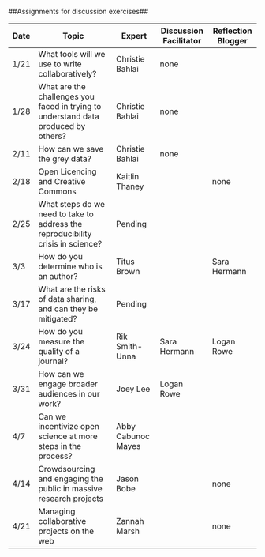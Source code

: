 ##Assignments for discussion exercises##

Date | Topic | Expert | Discussion Facilitator | Reflection Blogger
----|-----|----|-----|------
1/21|What tools will we use to write collaboratively? | Christie Bahlai | none |
1/28|What are the challenges you faced in trying to understand data produced by others?|Christie Bahlai| none |
2/11|How can we save the grey data?| Christie Bahlai | none |
2/18|Open Licencing and Creative Commons| Kaitlin Thaney | |none
2/25|What steps do we need to take to address the reproducibility crisis in science? | Pending | |
3/3| How do you determine who is an author?|Titus Brown | |Sara Hermann
3/17|What are the risks of data sharing, and can they be mitigated? |Pending | |
3/24|How do you measure the quality of a journal? |Rik Smith-Unna |Sara Hermann |Logan Rowe
3/31|How can we engage broader audiences in our work? |Joey Lee |Logan Rowe |
4/7|Can we incentivize open science at more steps in the process? | Abby Cabunoc Mayes | |
4/14|Crowdsourcing and engaging the public in massive research projects | Jason Bobe | | none
4/21| Managing collaborative projects on the web| Zannah Marsh | |none
